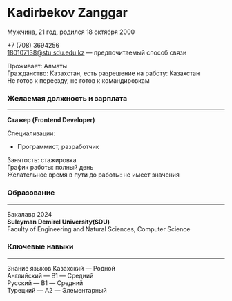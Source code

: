 # Kadirbekov Zanggar

Мужчина, 21 год, родился 18 октября 2000

+7 (708) 3694256<br/>
180107138@stu.sdu.edu.kz — предпочитаемый способ связи

Проживает: Алматы<br/>
Гражданство: Казахстан, есть разрешение на работу: Казахстан<br/>
Не готов к переезду, не готов к командировкам

### Желаемая должность и зарплата
---
**Стажер (Frontend Developer)**

Специализации:<br/>
   - Программист, разработчик
   
Занятость: стажировка<br/>
График работы: полный день<br/>
Желательное время в пути до работы: не имеет значения

### Образование<br/>
---
Бакалавр
2024    <br/>     **Suleyman Demirel University(SDU)**<br/>
             Faculty of Engineering and Natural Sciences, Computer Science
             
### Ключевые навыки<br/>
---
Знание языков Казахский — Родной<br>
Английский — B1 — Средний<br>
Русский — B1 — Средний<br>
Турецкий — A2 — Элементарный<br>
